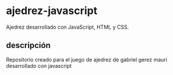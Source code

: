 # ajedrez-javascript
Ajedrez desarrollado con JavaScript, HTML y CSS.
## descripción
Repositorio creado para el juego de ajedrez de gabriel gerez mauri desarrollado con javascript
